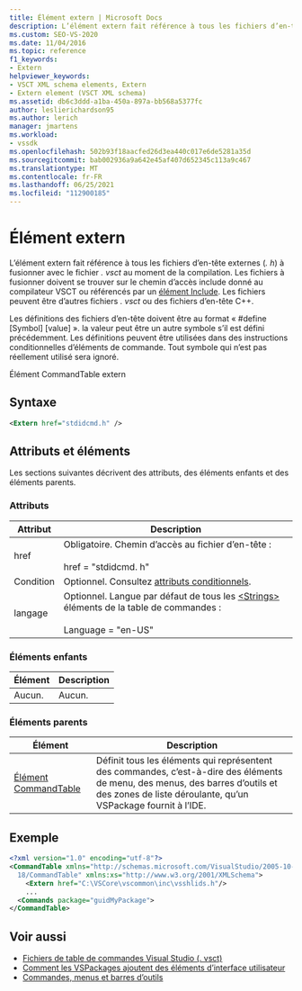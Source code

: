 ```yaml
---
title: Élément extern | Microsoft Docs
description: L’élément extern fait référence à tous les fichiers d’en-tête externes (. h) à fusionner avec le fichier. vsct au moment de la compilation.
ms.custom: SEO-VS-2020
ms.date: 11/04/2016
ms.topic: reference
f1_keywords:
- Extern
helpviewer_keywords:
- VSCT XML schema elements, Extern
- Extern element (VSCT XML schema)
ms.assetid: db6c3ddd-a1ba-450a-897a-bb568a5377fc
author: leslierichardson95
ms.author: lerich
manager: jmartens
ms.workload:
- vssdk
ms.openlocfilehash: 502b93f18aacfed26d3ea440c017e6de5281a35d
ms.sourcegitcommit: bab002936a9a642e45af407d652345c113a9c467
ms.translationtype: MT
ms.contentlocale: fr-FR
ms.lasthandoff: 06/25/2021
ms.locfileid: "112900185"
---
```

# <a name="extern-element"></a>Élément extern
L’élément extern fait référence à tous les fichiers d’en-tête externes (*. h*) à fusionner avec le fichier *. vsct* au moment de la compilation. Les fichiers à fusionner doivent se trouver sur le chemin d’accès include donné au compilateur VSCT ou référencés par un [élément Include](../extensibility/include-element.md). Les fichiers peuvent être d’autres fichiers *. vsct* ou des fichiers d’en-tête C++.

 Les définitions des fichiers d’en-tête doivent être au format « #define [Symbol] [value] ». la valeur peut être un autre symbole s’il est défini précédemment. Les définitions peuvent être utilisées dans des instructions conditionnelles d’éléments de commande. Tout symbole qui n’est pas réellement utilisé sera ignoré.

 Élément CommandTable extern

## <a name="syntax"></a>Syntaxe

```xml
<Extern href="stdidcmd.h" />
```

## <a name="attributes-and-elements"></a>Attributs et éléments
 Les sections suivantes décrivent des attributs, des éléments enfants et des éléments parents.

### <a name="attributes"></a>Attributs

|Attribut|Description|
|---------------|-----------------|
|href|Obligatoire. Chemin d’accès au fichier d’en-tête :<br /><br /> href = "stdidcmd. h"|
|Condition|Optionnel. Consultez [attributs conditionnels](../extensibility/vsct-xml-schema-conditional-attributes.md).|
|langage|Optionnel. Langue par défaut de tous les [\<Strings>](../extensibility/strings-element.md) éléments de la table de commandes :<br /><br /> Language = "en-US"|

### <a name="child-elements"></a>Éléments enfants

|Élément|Description|
|-------------|-----------------|
|Aucun.|Aucun.|

### <a name="parent-elements"></a>Éléments parents

|Élément|Description|
|-------------|-----------------|
|[Élément CommandTable](../extensibility/commandtable-element.md)|Définit tous les éléments qui représentent des commandes, c’est-à-dire des éléments de menu, des menus, des barres d’outils et des zones de liste déroulante, qu’un VSPackage fournit à l’IDE.|

## <a name="example"></a>Exemple

```xml
<?xml version="1.0" encoding="utf-8"?>
<CommandTable xmlns="http://schemas.microsoft.com/VisualStudio/2005-10-
  18/CommandTable" xmlns:xs="http://www.w3.org/2001/XMLSchema">
    <Extern href="C:\VSCore\vscommon\inc\vsshlids.h"/>
    ...
  <Commands package="guidMyPackage">
</CommandTable>
```

## <a name="see-also"></a>Voir aussi
- [Fichiers de table de commandes Visual Studio (. vsct)](../extensibility/internals/visual-studio-command-table-dot-vsct-files.md)
- [Comment les VSPackages ajoutent des éléments d’interface utilisateur](../extensibility/internals/how-vspackages-add-user-interface-elements.md)
- [Commandes, menus et barres d’outils](../extensibility/internals/commands-menus-and-toolbars.md)
